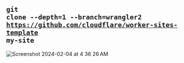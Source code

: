 ## <code>git clone --depth=1 --branch=wrangler2 https://github.com/cloudflare/worker-sites-template my-site</code>
![Screenshot 2024-02-04 at 4 36 26 AM](https://github.com/sudo-self/wrangler/assets/119916323/3760d78f-5a33-4893-a2b9-9bbcbb6e42f1)
